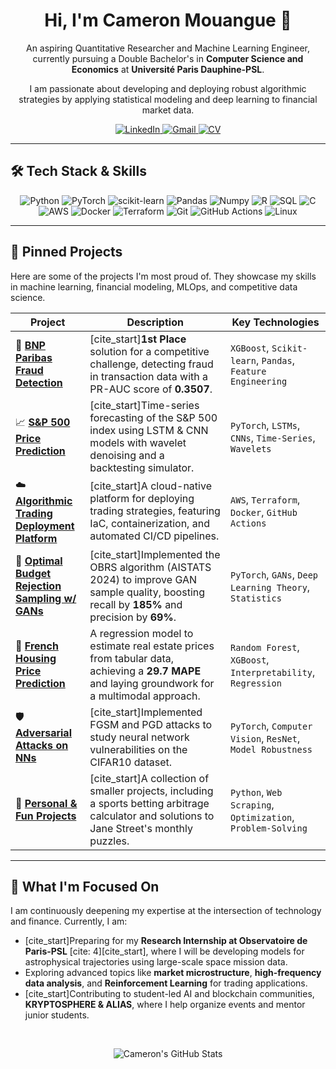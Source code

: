 <div align="center">
  <h1>Hi, I'm Cameron Mouangue 👋</h1>
  <p>
    An aspiring Quantitative Researcher and Machine Learning Engineer, currently pursuing a Double Bachelor's in <strong>Computer Science and Economics</strong> at <strong>Université Paris Dauphine-PSL</strong>.
  </p>
  <p>
    I am passionate about developing and deploying robust algorithmic strategies by applying statistical modeling and deep learning to financial market data.
  </p>

  <p>
    <a href="https://www.linkedin.com/in/cameron-mouangue/">
      <img src="https://img.shields.io/badge/LinkedIn-0077B5?style=for-the-badge&logo=linkedin&logoColor=white" alt="LinkedIn"/>
    </a>
    <a href="mailto:cam.mouangue@gmail.com">
      <img src="https://img.shields.io/badge/Gmail-D14836?style=for-the-badge&logo=gmail&logoColor=white" alt="Gmail"/>
    </a>
    <a href="https://github.com/cxmko/CV/blob/main/CV.pdf">
      <img src="https://img.shields.io/badge/View_My_CV-FF5733?style=for-the-badge&logo=adobeacrobatreader&logoColor=white" alt="CV"/>
    </a>
  </p>
</div>

---

## 🛠️ Tech Stack & Skills

<p align="center">
  <img src="https://img.shields.io/badge/Python-3776AB?style=for-the-badge&logo=python&logoColor=white" alt="Python"/>
  <img src="https://img.shields.io/badge/PyTorch-EE4C2C?style=for-the-badge&logo=pytorch&logoColor=white" alt="PyTorch"/>
  <img src="https://img.shields.io/badge/Scikit--learn-F7931E?style=for-the-badge&logo=scikit-learn&logoColor=white" alt="scikit-learn"/>
  <img src="https://img.shields.io/badge/Pandas-150458?style=for-the-badge&logo=pandas&logoColor=white" alt="Pandas"/>
  <img src="https://img.shields.io/badge/Numpy-013243?style=for-the-badge&logo=numpy&logoColor=white" alt="Numpy"/>
  <img src="https://img.shields.io/badge/R-276DC3?style=for-the-badge&logo=r&logoColor=white" alt="R"/>
  <img src="https://img.shields.io/badge/SQL-4479A1?style=for-the-badge&logo=postgresql&logoColor=white" alt="SQL"/>
  <img src="https://img.shields.io/badge/C-A8B9CC?style=for-the-badge&logo=c&logoColor=black" alt="C"/>
  <br>
  <img src="https://img.shields.io/badge/AWS-232F3E?style=for-the-badge&logo=amazon-aws&logoColor=white" alt="AWS"/>
  <img src="https://img.shields.io/badge/Docker-2496ED?style=for-the-badge&logo=docker&logoColor=white" alt="Docker"/>
  <img src="https://img.shields.io/badge/Terraform-7B42BC?style=for-the-badge&logo=terraform&logoColor=white" alt="Terraform"/>
  <img src="https://img.shields.io/badge/Git-F05032?style=for-the-badge&logo=git&logoColor=white" alt="Git"/>
  <img src="https://img.shields.io/badge/GitHub_Actions-2088FF?style=for-the-badge&logo=github-actions&logoColor=white" alt="GitHub Actions"/>
  <img src="https://img.shields.io/badge/Linux-FCC624?style=for-the-badge&logo=linux&logoColor=black" alt="Linux"/>
</p>

---

## 🚀 Pinned Projects

Here are some of the projects I'm most proud of. They showcase my skills in machine learning, financial modeling, MLOps, and competitive data science.

| Project                                                                | Description                                                                                                                                     | Key Technologies                                                    |
| ---------------------------------------------------------------------- | ----------------------------------------------------------------------------------------------------------------------------------------------- | ------------------------------------------------------------------- |
| 🥇 **[BNP Paribas Fraud Detection][BNP]** | [cite_start]**1st Place** solution for a competitive challenge, detecting fraud in transaction data with a PR-AUC score of **0.3507**.                            | `XGBoost`, `Scikit-learn`, `Pandas`, `Feature Engineering`            |
| 📈 **[S&P 500 Price Prediction][SP500]** | [cite_start]Time-series forecasting of the S&P 500 index using LSTM & CNN models with wavelet denoising and a backtesting simulator.                        | `PyTorch`, `LSTMs`, `CNNs`, `Time-Series`, `Wavelets`                 |
| ☁️ **[Algorithmic Trading Deployment Platform][Deploy]** | [cite_start]A cloud-native platform for deploying trading strategies, featuring IaC, containerization, and automated CI/CD pipelines.                        | `AWS`, `Terraform`, `Docker`, `GitHub Actions`                        |
| 🧠 **[Optimal Budget Rejection Sampling w/ GANs][OBRS]** | [cite_start]Implemented the OBRS algorithm (AISTATS 2024) to improve GAN sample quality, boosting recall by **185%** and precision by **69%**.                      | `PyTorch`, `GANs`, `Deep Learning Theory`, `Statistics`             |
| 🏡 **[French Housing Price Prediction][ENS]** | A regression model to estimate real estate prices from tabular data, achieving a **29.7 MAPE** and laying groundwork for a multimodal approach. | `Random Forest`, `XGBoost`, `Interpretability`, `Regression`        |
| 🛡️ **[Adversarial Attacks on NNs][Adversarial]** | [cite_start]Implemented FGSM and PGD attacks to study neural network vulnerabilities on the CIFAR10 dataset.                                          | `PyTorch`, `Computer Vision`, `ResNet`, `Model Robustness`          |
| 🧩 **[Personal & Fun Projects][Fun]** | [cite_start]A collection of smaller projects, including a sports betting arbitrage calculator and solutions to Jane Street's monthly puzzles.               | `Python`, `Web Scraping`, `Optimization`, `Problem-Solving`         |

[BNP]: https://github.com/cxmko/BNP-Paribas-Fraud-Detection
[SP500]: https://github.com/cxmko/SP500-Price-Prediction
[Deploy]: https://github.com/cxmko/trading-strategy-deploy
[OBRS]: https://github.com/cxmko/Deep-Learning-Final-Project
[ENS]: https://github.com/cxmko/ENS-House-Price-Prediction
[Adversarial]: https://github.com/cxmko/Adversarial-attacks
[Fun]: https://github.com/cxmko/Best-Odds-Calculator

---

## 🌱 What I'm Focused On

I am continuously deepening my expertise at the intersection of technology and finance. Currently, I am:
-   [cite_start]Preparing for my **Research Internship at Observatoire de Paris-PSL** [cite: 4][cite_start], where I will be developing models for astrophysical trajectories using large-scale space mission data. 
-   Exploring advanced topics like **market microstructure**, **high-frequency data analysis**, and **Reinforcement Learning** for trading applications.
-   [cite_start]Contributing to student-led AI and blockchain communities, **KRYPTOSPHERE & ALIAS**, where I help organize events and mentor junior students. 

<br>

<p align="center">
  <img src="https://github-readme-stats.vercel.app/api?username=cxmko&show_icons=true&theme=dracula&count_private=true&hide_border=true" alt="Cameron's GitHub Stats" />
</p>

